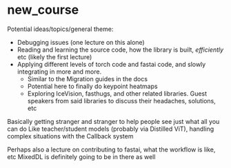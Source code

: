 # new_course

Potential ideas/topics/general theme:

* Debugging issues (one lecture on this alone)
* Reading and learning the source code, how the library is built, _efficiently_ etc (likely the first lecture)
* Applying different levels of torch code and fastai code, and slowly integrating in more and more.
  * Similar to the Migration guides in the docs
  * Potential here to finally do keypoint heatmaps
  * Exploring IceVision, fasthugs, and other related libraries. Guest speakers from said libraries to discuss their headaches, solutions, etc


Basically getting stranger and stranger to help people see just what all you can do
Like teacher/student models (probably via Distilled ViT), handling complex situations with the Callback system

Perhaps also a lecture on contributing to fastai, what the workflow is like, etc
MixedDL is definitely going to be in there as well
